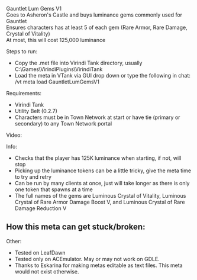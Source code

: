 Gauntlet Lum Gems V1  
Goes to Asheron's Castle and buys luminance gems commonly used for Gauntlet  
Ensures characters has at least 5 of each gem (Rare Armor, Rare Damage, Crystal of Vitality)  
At most, this will cost 125,000 luminance    

Steps to run:
- Copy the .met file into Virindi Tank directory, usually C:\Games\VirindiPlugins\VirindiTank
- Load the meta in VTank via GUI drop down or type the following in chat: /vt meta load GauntletLumGemsV1

Requirements:
- Virindi Tank
- Utility Belt (0.2.7)
- Characters must be in Town Network at start or have tie (primary or secondary) to any Town Network portal

Video: 

Info:
- Checks that the player has 125K luminance when starting, if not, will stop
- Picking up the luminance tokens can be a little tricky, give the meta time to try and retry 
- Can be run by many clients at once, just will take longer as there is only one token that spawns at a time
- The full names of the gems are Luminous Crystal of Vitality, Luminous Crystal of Rare Armor Damage Boost V, and Luminous Crystal of Rare Damage Reduction V

How this meta can get stuck/broken:
- 

Other:
- Tested on LeafDawn
- Tested only on ACEmulator.  May or may not work on GDLE.
- Thanks to Eskarina for making metas editable as text files.   This meta would not exist otherwise.